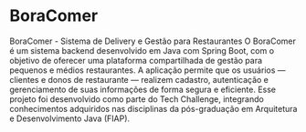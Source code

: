 # BoraComer
 BoraComer - Sistema de Delivery e Gestão para Restaurantes O BoraComer é um sistema backend desenvolvido em Java com Spring Boot, com o objetivo de oferecer uma plataforma compartilhada de gestão para pequenos e médios restaurantes. A aplicação permite que os usuários — clientes e donos de restaurante — realizem cadastro, autenticação e gerenciamento de suas informações de forma segura e eficiente.  Esse projeto foi desenvolvido como parte do Tech Challenge, integrando conhecimentos adquiridos nas disciplinas da pós-graduação em Arquitetura e Desenvolvimento Java (FIAP).
